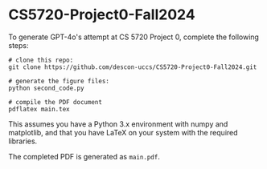 # CS5720-Project0-Fall2024

To generate GPT-4o's attempt at CS 5720 Project 0, complete the following steps:

```shell
# clone this repo:
git clone https://github.com/descon-uccs/CS5720-Project0-Fall2024.git

# generate the figure files:
python second_code.py

# compile the PDF document
pdflatex main.tex
```

This assumes you have a Python 3.x environment with numpy and matplotlib, and that you have LaTeX on your system with the required libraries.

The completed PDF is generated as `main.pdf`.
